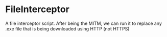 # FileInterceptor
A file interceptor script. After being the MITM, we can run it to replace any .exe file that is being downloaded using HTTP (not HTTPS)
